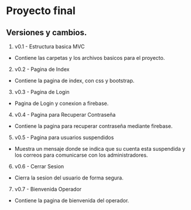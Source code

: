 # Proyecto final #

## Versiones y cambios.

1. v0.1 - Estructura basica MVC
* Contiene las carpetas y los archivos basicos para el proyecto.

2. v0.2 - Pagina de Index
* Contiene la pagina de index, con css y bootstrap.

3. v0.3 - Pagina de Login
* Pagina de Login y conexion a firebase.

4. v0.4 - Pagina para Recuperar Contraseña
* Contiene la pagina para recuperar contraseña mediante firebase.

5. v0.5 - Pagina para usuarios suspendidos
* Muestra un mensaje donde se indica que su cuenta esta suspendida y los correos para comunicarse con los administradores.

6. v0.6 - Cerrar Sesion 
* Cierra la sesion del usuario de forma segura.

7. v0.7 - Bienvenida Operador
* Contiene la pagina de bienvenida del operador.